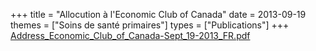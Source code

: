 +++
title = "Allocution à l'Economic Club of Canada"
date = 2013-09-19
themes = ["Soins de santé primaires"]
types = ["Publications"]
+++
[Address\_Economic\_Club\_of\_Canada-Sept\_19-2013\_FR.pdf](/files/Address_Economic_Club_of_Canada-Sept_19-2013_FR.pdf)
